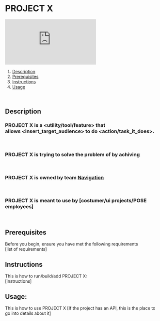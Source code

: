 # PROJECT X
![GitHub repo size](https://img.shields.io/github/repo-size/Avivhdr/README-template.md)

1. [ Description ](#desc)
2. [ Prerequisites ](#prer)
2. [ Instructions ](#inst)
2. [ Usage ](#use)

<br />

<a name="desc"></a>
## Description
### PROJECT X is a <utility/tool/feature> that allows <insert_target_audience> to do <action/task_it_does>.

<br />

### PROJECT X is trying to solve the problem of <problem> by achiving <Achivment goals>

<br />

### PROJECT X is owned by team [Navigation](https://github.com/orgs/collibra/teams/regulation-and-user-experience/repositories)
<br />

### PROJECT X is meant to use by [costumer/ui projects/POSE employees]
<br />

<a name="prer"></a>
## Prerequisites 
Before you begin, ensure you have met the following requirements
<br />
[list of requirements]
<br />

<a name="inst"></a>
## Instructions
This is how to run/build/add PROJECT X:
<br />
[instructions]

<a name="use"></a>
## Usage:
This is how to use PROJECT X
[If the project has an API, this is the place to go into details about it]
<br />

